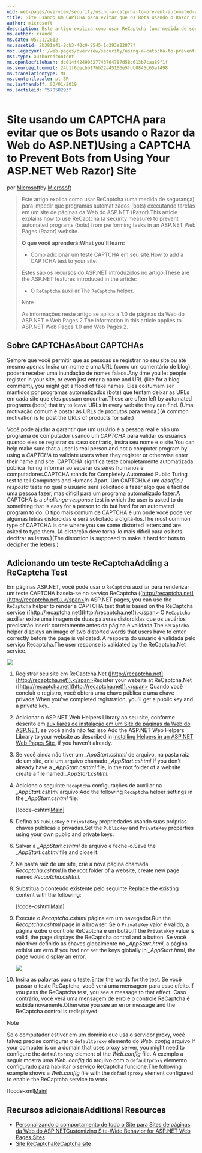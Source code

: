 ```yaml
---
uid: web-pages/overview/security/using-a-catpcha-to-prevent-automated-programs-bots-from-using-your-aspnet-web-site
title: Site usando um CAPTCHA para evitar que os Bots usando o Razor da Web do ASP.NET) | Microsoft Docs
author: microsoft
description: Este artigo explica como usar ReCaptcha (uma medida de segurança) para impedir que programas automatizados (bots) executando tarefas em uma páginas da Web ASP.NET (Razor),...
ms.author: riande
ms.date: 05/21/2012
ms.assetid: 2b381a41-2cb3-40c0-8545-1d393e22877f
msc.legacyurl: /web-pages/overview/security/using-a-catpcha-to-prevent-automated-programs-bots-from-using-your-aspnet-web-site
msc.type: authoredcontent
ms.openlocfilehash: dc014f42490327743764787d58c613b7caa89f1f
ms.sourcegitcommit: 24b1f6decbb17bb22a45166e5fdb0845c65af498
ms.translationtype: MT
ms.contentlocale: pt-BR
ms.lasthandoff: 03/01/2019
ms.locfileid: "57058293"
---
```

<a name="using-a-captcha-to-prevent-bots-from-using-your-aspnet-web-razor-site"></a><span data-ttu-id="307c3-103">Site usando um CAPTCHA para evitar que os Bots usando o Razor da Web do ASP.NET)</span><span class="sxs-lookup"><span data-stu-id="307c3-103">Using a CAPTCHA to Prevent Bots from Using Your ASP.NET Web Razor) Site</span></span>
====================
<span data-ttu-id="307c3-104">por [Microsoft](https://github.com/microsoft)</span><span class="sxs-lookup"><span data-stu-id="307c3-104">by [Microsoft](https://github.com/microsoft)</span></span>

> <span data-ttu-id="307c3-105">Este artigo explica como usar ReCaptcha (uma medida de segurança) para impedir que programas automatizados (bots) executando tarefas em um site de páginas da Web do ASP.NET (Razor).</span><span class="sxs-lookup"><span data-stu-id="307c3-105">This article explains how to use ReCaptcha (a security measure) to prevent automated programs (bots) from performing tasks in an ASP.NET Web Pages (Razor) website.</span></span>
> 
> <span data-ttu-id="307c3-106">**O que você aprenderá:**</span><span class="sxs-lookup"><span data-stu-id="307c3-106">**What you'll learn:**</span></span> 
> 
> - <span data-ttu-id="307c3-107">Como adicionar um teste CAPTCHA em seu site.</span><span class="sxs-lookup"><span data-stu-id="307c3-107">How to add a CAPTCHA test to your site.</span></span>
> 
> <span data-ttu-id="307c3-108">Estes são os recursos do ASP.NET introduzidos no artigo:</span><span class="sxs-lookup"><span data-stu-id="307c3-108">These are the ASP.NET features introduced in the article:</span></span>
> 
> - <span data-ttu-id="307c3-109">O `ReCaptcha` auxiliar.</span><span class="sxs-lookup"><span data-stu-id="307c3-109">The `ReCaptcha` helper.</span></span>
> 
> > [!NOTE]
> > <span data-ttu-id="307c3-110">As informações neste artigo se aplica a 1.0 de páginas da Web do ASP.NET e Web Pages 2.</span><span class="sxs-lookup"><span data-stu-id="307c3-110">The information in this article applies to ASP.NET Web Pages 1.0 and Web Pages 2.</span></span>


## <a name="about-captchas"></a><span data-ttu-id="307c3-111">Sobre CAPTCHAs</span><span class="sxs-lookup"><span data-stu-id="307c3-111">About CAPTCHAs</span></span>

<span data-ttu-id="307c3-112">Sempre que você permitir que as pessoas se registrar no seu site ou até mesmo apenas Insira um nome e uma URL (como um comentário de blog), poderá receber uma inundação de nomes falsos.</span><span class="sxs-lookup"><span data-stu-id="307c3-112">Any time you let people register in your site, or even just enter a name and URL (like for a blog comment), you might get a flood of fake names.</span></span> <span data-ttu-id="307c3-113">Eles costumam ser mantidos por programas automatizados (bots) que tentam deixar as URLs em cada site que eles possam encontrar.</span><span class="sxs-lookup"><span data-stu-id="307c3-113">These are often left by automated programs (bots) that try to leave URLs in every website they can find.</span></span> <span data-ttu-id="307c3-114">(Uma motivação comum é postar as URLs de produtos para venda.)</span><span class="sxs-lookup"><span data-stu-id="307c3-114">(A common motivation is to post the URLs of products for sale.)</span></span>

<span data-ttu-id="307c3-115">Você pode ajudar a garantir que um usuário é a pessoa real e não um programa de computador usando um *CAPTCHA* para validar os usuários quando eles se registrar ou caso contrário, insira seu nome e o site.</span><span class="sxs-lookup"><span data-stu-id="307c3-115">You can help make sure that a user is real person and not a computer program by using a *CAPTCHA* to validate users when they register or otherwise enter their name and site.</span></span> <span data-ttu-id="307c3-116">CAPTCHA significa teste completamente automatizada pública Turing informar ao separar os seres humanos e computadores.</span><span class="sxs-lookup"><span data-stu-id="307c3-116">CAPTCHA stands for Completely Automated Public Turing test to tell Computers and Humans Apart.</span></span> <span data-ttu-id="307c3-117">Um CAPTCHA é um *desafio / resposta* teste no qual o usuário será solicitado a fazer algo que é fácil de uma pessoa fazer, mas difícil para um programa automatizado fazer.</span><span class="sxs-lookup"><span data-stu-id="307c3-117">A CAPTCHA is a *challenge-response* test in which the user is asked to do something that is easy for a person to do but hard for an automated program to do.</span></span> <span data-ttu-id="307c3-118">O tipo mais comum de CAPTCHA é um onde você pode ver algumas letras distorcidas e será solicitado a digitá-los.</span><span class="sxs-lookup"><span data-stu-id="307c3-118">The most common type of CAPTCHA is one where you see some distorted letters and are asked to type them.</span></span> <span data-ttu-id="307c3-119">(A distorção deve torná-lo mais difícil para os bots decifrar as letras.)</span><span class="sxs-lookup"><span data-stu-id="307c3-119">(The distortion is supposed to make it hard for bots to decipher the letters.)</span></span>

## <a name="adding-a-recaptcha-test"></a><span data-ttu-id="307c3-120">Adicionando um teste ReCaptcha</span><span class="sxs-lookup"><span data-stu-id="307c3-120">Adding a ReCaptcha Test</span></span>

<span data-ttu-id="307c3-121">Em páginas ASP.NET, você pode usar o `ReCaptcha` auxiliar para renderizar um teste CAPTCHA baseia-se no serviço ReCaptcha ([http://recaptcha.net](http://recaptcha.net)).</span><span class="sxs-lookup"><span data-stu-id="307c3-121">In ASP.NET pages, you can use the `ReCaptcha` helper to render a CAPTCHA test that is based on the ReCaptcha service ([http://recaptcha.net](http://recaptcha.net)).</span></span> <span data-ttu-id="307c3-122">O `ReCaptcha` auxiliar exibe uma imagem de duas palavras distorcidas que os usuários precisarão inserir corretamente antes da página é validada.</span><span class="sxs-lookup"><span data-stu-id="307c3-122">The `ReCaptcha` helper displays an image of two distorted words that users have to enter correctly before the page is validated.</span></span> <span data-ttu-id="307c3-123">A resposta do usuário é validada pelo serviço Recaptcha.</span><span class="sxs-lookup"><span data-stu-id="307c3-123">The user response is validated by the ReCaptcha.Net service.</span></span>

![](using-a-catpcha-to-prevent-automated-programs-bots-from-using-your-aspnet-web-site/_static/image1.jpg)

1. <span data-ttu-id="307c3-124">Registrar seu site em ReCaptcha.Net ([http://recaptcha.net](http://recaptcha.net)).</span><span class="sxs-lookup"><span data-stu-id="307c3-124">Register your website at ReCaptcha.Net ([http://recaptcha.net](http://recaptcha.net)).</span></span> <span data-ttu-id="307c3-125">Quando você concluir o registro, você obterá uma chave pública e uma chave privada.</span><span class="sxs-lookup"><span data-stu-id="307c3-125">When you've completed registration, you'll get a public key and a private key.</span></span>
2. <span data-ttu-id="307c3-126">Adicionar o ASP.NET Web Helpers Library ao seu site, conforme descrito em [auxiliares de instalação em um Site de páginas da Web do ASP.NET](https://go.microsoft.com/fwlink/?LinkId=252372), se você ainda não fez isso.</span><span class="sxs-lookup"><span data-stu-id="307c3-126">Add the ASP.NET Web Helpers Library to your website as described in [Installing Helpers in an ASP.NET Web Pages Site](https://go.microsoft.com/fwlink/?LinkId=252372), if you haven't already.</span></span>
3. <span data-ttu-id="307c3-127">Se você ainda não tiver um  *\_AppStart.cshtml* de arquivo, na pasta raiz de um site, crie um arquivo chamado  *\_AppStart.cshtml*.</span><span class="sxs-lookup"><span data-stu-id="307c3-127">If you don't already have a *\_AppStart.cshtml* file, in the root folder of a website create a file named *\_AppStart.cshtml*.</span></span>
4. <span data-ttu-id="307c3-128">Adicione o seguinte `Recaptcha` configurações de auxiliar na  *\_AppStart.cshtml* arquivo:</span><span class="sxs-lookup"><span data-stu-id="307c3-128">Add the following `Recaptcha` helper settings in the *\_AppStart.cshtml* file:</span></span> 

    [!code-cshtml[Main](using-a-catpcha-to-prevent-automated-programs-bots-from-using-your-aspnet-web-site/samples/sample1.cshtml?highlight=6-7)]
5. <span data-ttu-id="307c3-129">Defina as `PublicKey` e `PrivateKey` propriedades usando suas próprias chaves públicas e privadas.</span><span class="sxs-lookup"><span data-stu-id="307c3-129">Set the `PublicKey` and `PrivateKey` properties using your own public and private keys.</span></span>
6. <span data-ttu-id="307c3-130">Salvar a  *\_AppStart.cshtml* de arquivo e feche-o.</span><span class="sxs-lookup"><span data-stu-id="307c3-130">Save the *\_AppStart.cshtml* file and close it.</span></span>
7. <span data-ttu-id="307c3-131">Na pasta raiz de um site, crie a nova página chamada *Recaptcha.cshtml*.</span><span class="sxs-lookup"><span data-stu-id="307c3-131">In the root folder of a website, create new page named *Recaptcha.cshtml*.</span></span>
8. <span data-ttu-id="307c3-132">Substitua o conteúdo existente pelo seguinte:</span><span class="sxs-lookup"><span data-stu-id="307c3-132">Replace the existing content with the following:</span></span> 

    [!code-cshtml[Main](using-a-catpcha-to-prevent-automated-programs-bots-from-using-your-aspnet-web-site/samples/sample2.cshtml)]
9. <span data-ttu-id="307c3-133">Execute o *Recaptcha.cshtml* página em um navegador.</span><span class="sxs-lookup"><span data-stu-id="307c3-133">Run the *Recaptcha.cshtml* page in a browser.</span></span> <span data-ttu-id="307c3-134">Se o `PrivateKey` valor é válido, a página exibe o controle ReCaptcha e um botão.</span><span class="sxs-lookup"><span data-stu-id="307c3-134">If the `PrivateKey` value is valid, the page displays the ReCaptcha control and a button.</span></span> <span data-ttu-id="307c3-135">Se você não tiver definido as chaves globalmente no  *\_AppStart.html*, a página exibirá um erro.</span><span class="sxs-lookup"><span data-stu-id="307c3-135">If you had not set the keys globally in *\_AppStart.html*, the page would display an error.</span></span> 

    ![](using-a-catpcha-to-prevent-automated-programs-bots-from-using-your-aspnet-web-site/_static/image1.png)
10. <span data-ttu-id="307c3-136">Insira as palavras para o teste.</span><span class="sxs-lookup"><span data-stu-id="307c3-136">Enter the words for the test.</span></span> <span data-ttu-id="307c3-137">Se você passar o teste ReCaptcha, você verá uma mensagem para esse efeito.</span><span class="sxs-lookup"><span data-stu-id="307c3-137">If you pass the ReCaptcha test, you see a message to that effect.</span></span> <span data-ttu-id="307c3-138">Caso contrário, você verá uma mensagem de erro e o controle ReCaptcha é exibida novamente.</span><span class="sxs-lookup"><span data-stu-id="307c3-138">Otherwise you see an error message and the ReCaptcha control is redisplayed.</span></span>

> [!NOTE]
> <span data-ttu-id="307c3-139">Se o computador estiver em um domínio que usa o servidor proxy, você talvez precise configurar o `defaultproxy` elemento do *Web. config* arquivo.</span><span class="sxs-lookup"><span data-stu-id="307c3-139">If your computer is on a domain that uses proxy server, you might need to configure the `defaultproxy` element of the *Web.config* file.</span></span> <span data-ttu-id="307c3-140">A exemplo a seguir mostra uma *Web. config* do arquivo com o `defaultproxy` elemento configurado para habilitar o serviço ReCaptcha funcione.</span><span class="sxs-lookup"><span data-stu-id="307c3-140">The following example shows a *Web.config* file with the `defaultproxy` element configured to enable the ReCaptcha service to work.</span></span>
> 
> [!code-xml[Main](using-a-catpcha-to-prevent-automated-programs-bots-from-using-your-aspnet-web-site/samples/sample3.xml)]


<a id="Additional_Resources"></a>
## <a name="additional-resources"></a><span data-ttu-id="307c3-141">Recursos adicionais</span><span class="sxs-lookup"><span data-stu-id="307c3-141">Additional Resources</span></span>


- [<span data-ttu-id="307c3-142">Personalizando o comportamento de todo o Site para Sites de páginas da Web do ASP.NET</span><span class="sxs-lookup"><span data-stu-id="307c3-142">Customizing Site-Wide Behavior for ASP.NET Web Pages Sites</span></span>](https://go.microsoft.com/fwlink/?LinkId=202906)
- [<span data-ttu-id="307c3-143">Site ReCaptcha</span><span class="sxs-lookup"><span data-stu-id="307c3-143">ReCaptcha site</span></span>](https://www.google.com/recaptcha)
